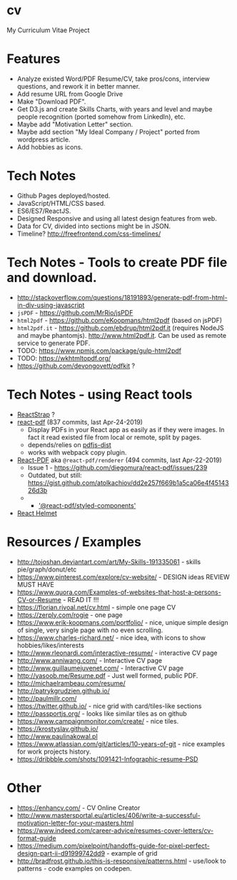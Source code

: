 # cv
My Curriculum Vitae Project


# Features
* Analyze existed Word/PDF Resume/CV, take pros/cons, interview questions, and rework it in better manner.
* Add resume URL from Google Drive
* Make "Download PDF".
* Get D3.js and create Skills Charts, with years and level and maybe people recognition (ported somehow from LinkedIn), etc.
* Maybe add "Motivation Letter" section.
* Maybe add section "My Ideal Company / Project" ported from wordpress article.
* Add hobbies as icons.


# Tech Notes

* Github Pages deployed/hosted.
* JavaScript/HTML/CSS based.
* ES6/ES7/ReactJS.
* Designed Responsive and using all latest design features from web.
* Data for CV, divided into sections might be in JSON.
* Timeline? http://freefrontend.com/css-timelines/


# Tech Notes - Tools to create PDF file and download.

* http://stackoverflow.com/questions/18191893/generate-pdf-from-html-in-div-using-javascript
* `jsPDF` - https://github.com/MrRio/jsPDF
* `html2pdf` - https://github.com/eKoopmans/html2pdf (based on jsPDF)
* `html2pdf.it` - https://github.com/ebdrup/html2pdf.it (requires NodeJS and maybe phantomjs). http://www.html2pdf.it. Can be used as remote service to generate PDF.
* TODO: https://www.npmjs.com/package/gulp-html2pdf
* TODO: https://wkhtmltopdf.org/
* https://github.com/devongovett/pdfkit ?


# Tech Notes - using React tools
* [ReactStrap](https://reactstrap.github.io/) ?
* [react-pdf](https://github.com/wojtekmaj/react-pdf) (837 commits, last Apr-24-2019)
    * Display PDFs in your React app as easily as if they were images. In fact it read existed file from local or remote, split by pages.
    * depends/relies on [pdfjs-dist](https://www.npmjs.com/package/pdfjs-dist)
    * works with webpack copy plugin.
* [React-PDF](https://github.com/diegomura/react-pdf) aka `@react-pdf/renderer` (494 commits, last Apr-22-2019)
    * Issue 1 - https://github.com/diegomura/react-pdf/issues/239
    * Outdated, but still: https://gist.github.com/atolkachiov/dd2e257f669b1a5ca06e4f4514326d3b
    * + ['@react-pdf/styled-components'](https://github.com/react-pdf/styled-components)
* [React Helmet](https://github.com/nfl/react-helmet)


# Resources / Examples

* http://tojoshan.deviantart.com/art/My-Skills-191335061 - skills pie/graph/donut/etc
* https://www.pinterest.com/explore/cv-website/ - DESIGN ideas REVIEW MUST HAVE
* https://www.quora.com/Examples-of-websites-that-host-a-persons-CV-or-Resume - READ IT !!!
* https://florian.rivoal.net/cv.html - simple one page CV
* https://zerply.com/rogie - one page
* https://www.erik-koopmans.com/portfolio/ - nice, unique simple design of single, very single page with no even scrolling.
* https://www.charles-richard.net/ - nice idea, with icons to show hobbies/likes/interests
* http://www.rleonardi.com/interactive-resume/ - interactive CV page
* http://www.anniwang.com/ - Interactive CV page
* http://www.guillaumejuvenet.com/ - Interactive CV page
* http://yasoob.me/Resume.pdf - Just well formed, public PDF.
* http://michaelrambeau.com/resume/
* http://patrykgrudzien.github.io/
* http://paulmillr.com/
* https://twitter.github.io/ - nice grid with card/tiles-like sections
* http://passportjs.org/ - looks like similar tiles as on github
* https://www.campaignmonitor.com/create/ - nice tiles.
* https://krostyslav.github.io/
* http://www.paulinakowal.pl
* https://www.atlassian.com/git/articles/10-years-of-git - nice examples for work projects history.
* https://dribbble.com/shots/1091421-Infographic-resume-PSD


# Other

* https://enhancv.com/ - CV Online Creator
* http://www.mastersportal.eu/articles/406/write-a-successful-motivation-letter-for-your-masters.html
* https://www.indeed.com/career-advice/resumes-cover-letters/cv-format-guide
* https://medium.com/pixelpoint/handoffs-guide-for-pixel-perfect-design-part-ii-d91999742dd9 - example of grid
* http://bradfrost.github.io/this-is-responsive/patterns.html - use/look to patterns - code examples on codepen.